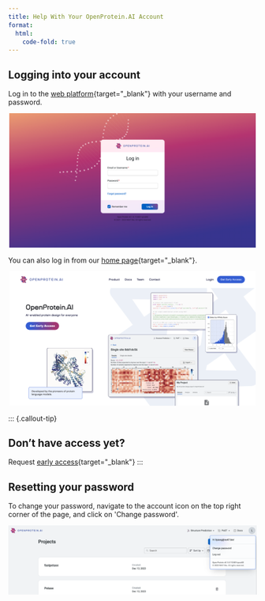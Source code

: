 ```yaml
---
title: Help With Your OpenProtein.AI Account
format:
  html:
    code-fold: true
---
```


## Logging into your account

Log in to the [web platform](https://app.openprotein.ai){target="_blank"} with your
username and password.

<p align="center">
  <img src="./img/login.png" width="500">
</p>

You can also log in from our [home page](https://openprotein.ai){target="_blank"}.

<p align="center">
  <img src="./img/acct-login-homepage.png" width="500">
</p>

::: {.callout-tip}
## Don’t have access yet?

Request [early access](https://openprotein-ai.webflow.io/early-access-form){target="_blank"}
:::

## Resetting your password

To change your password, navigate to the account icon on the top right
corner of the page, and click on 'Change password'.

<p align="center">
  <img src="./img/change-password.png" width="700">
</p>
